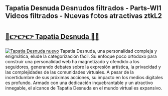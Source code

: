 ## Tapatia Desnuda D𝚎sn𝚞dos filtr𝚊dos - Parts-Wl1 Vid𝚎os filtr𝚊dos - N𝚞evas f𝚘tos atr𝚊ctivas ztkL2

# <h2><a href="http://mb8mir.tromn.icu/?c=Tapatia+Desnuda">🔗👉👉👉 Tapatia Desnuda 🔗🔗</a></h2>

[![Tapatia Desnuda nuevo](https://i.imgur.com/pEAQMta.gif)](http://mb8mir.tromn.icu/?c=Tapatia+Desnuda)
Tapatia Desnuda, una personalidad compleja y enigmática, elude la categorización fácil. Su enfoque poco ortodoxo para construir una personalidad web ha magnetizado y ofendido a los seguidores, generando debates sobre la expresión artística, la privacidad y las complejidades de las comunidades virtuales. A pesar de la incertidumbre de sus próximas acciones, su impacto en los medios digitales es profundo. Armado con una dedicación inquebrantable y un atractivo innegable, el alcance de Tapatia Desnuda en el mundo virtual es expansivo.
